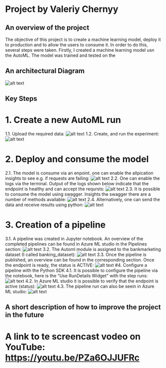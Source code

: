 # Project by Valeriy Chernyy

## An overview of the project
The objective of this project is to create a machine learning model, deploy it to production and to allow the users to consume it.
In order to do this, several steps were taken. Firstly, I created a machine learning model usn the AutoML. The model was trained and tested on the

## An architectural Diagram

![alt text](http://url/to/img.png)

## Key Steps
# 1. Create a new AutoML run
1.1. Upload the required data:
![alt text](https://github.com/vcherny/project_2_final/blob/main/Registered_datasets.PNG)
1.2. Create, and run the experiment: 
![alt text](https://github.com/vcherny/project_2_final/blob/main/Experiment_completed.PNG)
# 2. Deploy and consume the model
2.1. The model is consume via an enpoint. one can enable the allpication insights to see e.g. if requests are failing: 
![alt text](https://github.com/vcherny/project_2_final/blob/main/application_insights_enabled.PNG)
2.2. One can enable the logs via the terminal. Output of the logs shown below indicate that the endpoint is healthy and can accept the reqursts:
![alt text](https://github.com/vcherny/project_2_final/blob/main/output_logs.PNG)
2.3. It is possible to consume the model using swagger. Insights the swagger there are a number of methods available:
![alt text](https://github.com/vcherny/project_2_final/blob/main/swagger_api_methods_responses_1.PNG)
2.4. Alternatively, one can send the data and receive results using python:
![alt text](https://github.com/vcherny/project_2_final/blob/main/Output%20from%20the%20modle.PNG)
# 3. Creation of a pipeline
3.1. A pipeline was created in Jupyter notebook. An overview of the completed pipelines can be found in Azure ML studio in the Pipelines section:
![alt text](https://github.com/vcherny/project_2_final/blob/main/pipelines%20overview.PNG)
3.2. The Automl module is assigned to the bankmarketing dataset (I called banking_dataset):
![alt text](https://github.com/vcherny/project_2_final/blob/main/bankmarketing%20with%20automl%20model.PNG)
3.3. Once the pipeline is published, an overview can be found in the corresponding section. Once the endpoint is ready, the status is ACTIVE:
![alt text](https://github.com/vcherny/project_2_final/blob/main/Published_pipeline_overview.PNG)
#4. Configure a pipeline with the Python SDK
4.1. It is possible to configure the pipeline via the notebook, here is the “Use RunDetails Widget” with the step runs:
![alt text](https://github.com/vcherny/project_2_final/blob/main/Jypyter_pipeline_run_4.JPG)
4.2. In Azure ML studio it is possible to verify that the endpoint is active (status):
![alt text](https://github.com/vcherny/project_2_final/blob/main/pipeline%20endpoint.PNG)
4.3. The pipeline run can also be seein in Azure ML studio: 
![alt text](https://github.com/vcherny/project_2_final/blob/main/scheduled%20run.JPG)
## A short description of how to improve the project in the future

# A link to te screencast vodeo on YouTube: https://youtu.be/PZa6OJJUFRc
